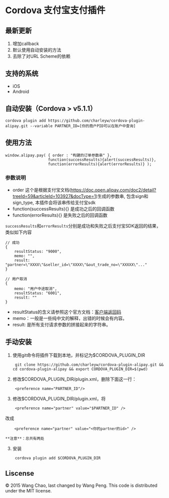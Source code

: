 Cordova 支付宝支付插件
======

## 最新更新

1. 增加callback
2. 默认使用自动安装的方法
3. 去除了对URL Scheme的依赖

## 支持的系统

* iOS
* Android

## 自动安装（Cordova > v5.1.1）

	cordova plugin add https://github.com/charleyw/cordova-plugin-alipay.git --variable PARTNER_ID=[你的商户PID可以在账户中查询] 

## 使用方法
```
window.alipay.pay( { order : "构建的订单参数串" }, 
                   function(successResults){alert(successResults)}, 
                   function(errorResults){alert(errorResults)} );
```
### 参数说明

* order 这个是根据支付宝文档(https://doc.open.alipay.com/doc2/detail?treeId=59&articleId=103927&docType=1)生成的参数串, 包含sign和sign_type, 本插件会将该串传给支付宝sdk
* function(successResults){} 是成功之后的回调函数
* function(errorResults){} 是失败之后的回调函数

`successResults`和`errorResults`分别是成功和失败之后支付宝SDK返回的结果，类似如下内容

```
// 成功
{
	resultStatus: "9000",
	memo: "",
	result: "partner=\"XXXX\"&seller_id=\"XXXX\"&out_trade_no=\"XXXXX\"..."	
}
```
```
// 用户取消
{
	memo: "用户中途取消", 
	resultStatus: "6001", 
	result: ""	
}
```

* resultStatus的含义请参照这个官方文档：[客户端返回码](https://doc.open.alipay.com/doc2/detail?treeId=59&articleId=103671&docType=1)
* memo：一般是一些纯中文的解释，出错的时候会有内容。
* result: 是所有支付请求参数的拼接起来的字符串。

## 手动安装
1. 使用git命令将插件下载到本地，并标记为$CORDOVA_PLUGIN_DIR

		git clone https://github.com/charleyw/cordova-plugin-alipay.git && cd cordova-plugin-alipay && export CORDOVA_PLUGIN_DIR=$(pwd)
		
2. 修改$CORDOVA_PLUGIN_DIR/plugin.xml，删除下面这一行：

		<preference name="PARTNER_ID"/>
		
2. 修改$CORDOVA_PLUGIN_DIR/plugin.xml，将

        <preference name="partner" value="$PARTNER_ID" />
改成

        <preference name="partner" value="<你的partner的id>" />

	**注意**：总共有两处
3. 安装

		cordova plugin add $CORDOVA_PLUGIN_DIR 


## Liscense

© 2015 Wang Chao, last changed by Wang Peng. This code is distributed under the MIT license.
